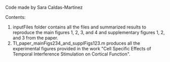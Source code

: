 Code made by Sara Caldas-Martinez

Contents:

1. inputFiles folder contains all the files and summarized results to reproduce the main figures 1, 2, 3, and 4 and supplementary figures 1, 2, and 3 from the paper.
2. TI_paper_mainFigs234_and_supplFigs123.m produces all the experimental figures provided in the work "Cell Specific Effects of Temporal Interference Stimulation on Cortical Function".
